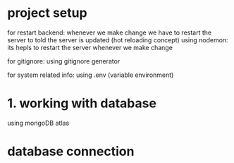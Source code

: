 # project setup

for restart backend: whenever we make change we have to restart the server to told the server is updated (hot reloading concept)
using nodemon: its hepls to restart the server whenever we make change

for gitignore: using gitignore generator

for system related info: using .env (variable environment)

# 1. working with database

using mongoDB atlas

# database connection
